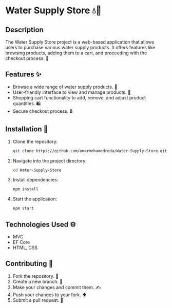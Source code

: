 # Water Supply Store 💧🏬

## Description
The Water Supply Store project is a web-based application that allows users to purchase various water supply products. It offers features like browsing products, adding them to a cart, and proceeding with the checkout process. 🛒

## Features ✨
- Browse a wide range of water supply products. 🌊
- User-friendly interface to view and manage products. 👀
- Shopping cart functionality to add, remove, and adjust product quantities. 🛍️
- Secure checkout process. 🔒

## Installation 🚀

1. Clone the repository:

    ```bash
    git clone https://github.com/omarmohamedreda/Water-Supply-Store.git
    ```

2. Navigate into the project directory:

    ```bash
    cd Water-Supply-Store
    ```

3. Install dependencies:

    ```bash
    npm install
    ```

4. Start the application:

    ```bash
    npm start
    ```

## Technologies Used ⚙️
- MVC
- EF Core
- HTML, CSS

## Contributing 🤝
1. Fork the repository. 🍴
2. Create a new branch. 🌿
3. Make your changes and commit them. ✍️
4. Push your changes to your fork. ⬆️
5. Submit a pull request. 🔄


